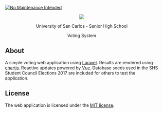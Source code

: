 [![No Maintenance Intended](http://unmaintained.tech/badge.svg)](http://unmaintained.tech/)
<p align="center"><img src="https://uscshs.ga/img/usc.png"></p>
<p align="center">University of San Carlos - Senior High School</p>
<p align="center">Voting System</p>

## About

A simple voting web application using [Laravel](http://laravel.com/). Results are rendered using [chartjs](http://chartjs.org). Reactive updates powered by [Vue](https://vuejs.org). Database seeds used in the SHS Student Council Elections 2017 are included for others to test the application.

## License

The web application is licensed under the [MIT license](http://opensource.org/licenses/MIT).
